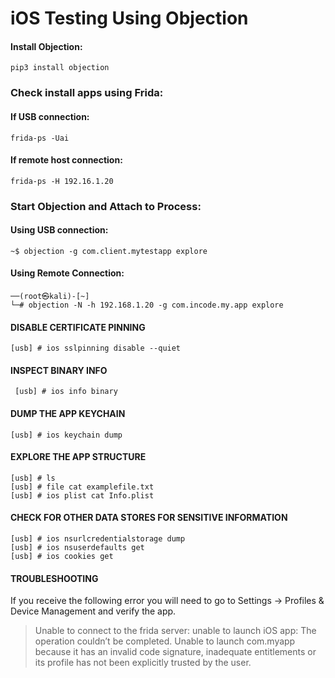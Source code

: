 # iOS Testing Using Objection

#### Install Objection:

```
pip3 install objection
```

### Check install apps using Frida:

#### If USB connection:

```
frida-ps -Uai
```

#### If remote host connection:

```
frida-ps -H 192.16.1.20
```

### Start Objection and Attach to Process:

#### Using USB connection:

```
~$ objection -g com.client.mytestapp explore
```

#### Using Remote Connection:

```
──(root㉿kali)-[~]
└─# objection -N -h 192.168.1.20 -g com.incode.my.app explore
```

#### DISABLE CERTIFICATE PINNING&#x20;

```
[usb] # ios sslpinning disable --quiet
```

#### INSPECT BINARY INFO

```
 [usb] # ios info binary
```

#### DUMP THE APP KEYCHAIN

```
[usb] # ios keychain dump
```

#### EXPLORE THE APP STRUCTURE&#x20;

```
[usb] # ls 
[usb] # file cat examplefile.txt 
[usb] # ios plist cat Info.plist
```

#### CHECK FOR OTHER DATA STORES FOR SENSITIVE INFORMATION&#x20;

```
[usb] # ios nsurlcredentialstorage dump 
[usb] # ios nsuserdefaults get 
[usb] # ios cookies get
```

#### TROUBLESHOOTING

&#x20;If you receive the following error you will need to go to Settings -> Profiles & Device Management and verify the app.

> Unable to connect to the frida server: unable to launch iOS app: The operation couldn’t be completed. Unable to launch com.myapp because it has an invalid code signature, inadequate entitlements or its profile has not been explicitly trusted by the user.

